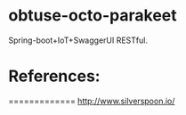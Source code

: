 # obtuse-octo-parakeet
Spring-boot+IoT+SwaggerUI RESTful.

# References:
=============
http://www.silverspoon.io/

